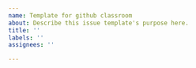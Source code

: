 ```yaml
---
name: Template for github classroom
about: Describe this issue template's purpose here.
title: ''
labels: ''
assignees: ''

---
```



